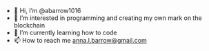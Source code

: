 - 👋 Hi, I’m @abarrow1016
- 👀 I’m interested in programming and creating my own mark on the blockchain
- 🌱 I’m currently learning how to code
- 📫 How to reach me anna.l.barrow@gmail.com

<!---
abarrow1016/abarrow1016 is a ✨ special ✨ repository because its `README.md` (this file) appears on your GitHub profile.
You can click the Preview link to take a look at your changes.
--->
